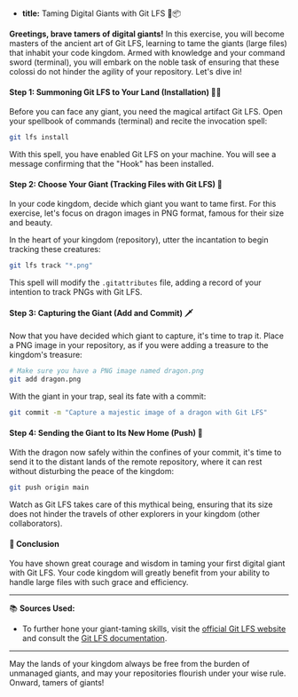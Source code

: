 * **title:** Taming Digital Giants with Git LFS 🐉📦

**Greetings, brave tamers of digital giants!** In this exercise, you will become masters of the ancient art of Git LFS, learning to tame the giants (large files) that inhabit your code kingdom. Armed with knowledge and your command sword (terminal), you will embark on the noble task of ensuring that these colossi do not hinder the agility of your repository. Let's dive in!

#### Step 1: Summoning Git LFS to Your Land (Installation) 🧙‍♂️

Before you can face any giant, you need the magical artifact Git LFS. Open your spellbook of commands (terminal) and recite the invocation spell:

```bash
git lfs install
```

With this spell, you have enabled Git LFS on your machine. You will see a message confirming that the "Hook" has been installed.

#### Step 2: Choose Your Giant (Tracking Files with Git LFS) 🐲

In your code kingdom, decide which giant you want to tame first. For this exercise, let's focus on dragon images in PNG format, famous for their size and beauty.

In the heart of your kingdom (repository), utter the incantation to begin tracking these creatures:

```bash
git lfs track "*.png"
```

This spell will modify the `.gitattributes` file, adding a record of your intention to track PNGs with Git LFS.

#### Step 3: Capturing the Giant (Add and Commit) 🗡️

Now that you have decided which giant to capture, it's time to trap it. Place a PNG image in your repository, as if you were adding a treasure to the kingdom's treasure:

```bash
# Make sure you have a PNG image named dragon.png
git add dragon.png
```

With the giant in your trap, seal its fate with a commit:

```bash
git commit -m "Capture a majestic image of a dragon with Git LFS"
```

#### Step 4: Sending the Giant to Its New Home (Push) 🌌

With the dragon now safely within the confines of your commit, it's time to send it to the distant lands of the remote repository, where it can rest without disturbing the peace of the kingdom:

```bash
git push origin main
```

Watch as Git LFS takes care of this mythical being, ensuring that its size does not hinder the travels of other explorers in your kingdom (other collaborators).

#### 🤔 Conclusion

You have shown great courage and wisdom in taming your first digital giant with Git LFS. Your code kingdom will greatly benefit from your ability to handle large files with such grace and efficiency.

---

📚 **Sources Used:**

- To further hone your giant-taming skills, visit the [official Git LFS website](https://git-lfs.github.com/) and consult the [Git LFS documentation](https://git-scm.com/docs/git-lfs).

---

May the lands of your kingdom always be free from the burden of unmanaged giants, and may your repositories flourish under your wise rule. Onward, tamers of giants!